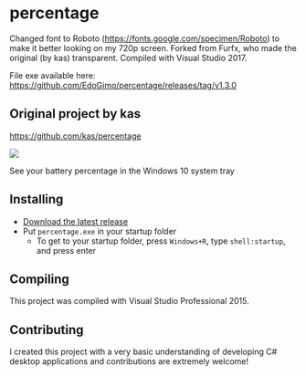 # percentage

Changed font to Roboto (https://fonts.google.com/specimen/Roboto) to make it better looking on my 720p screen.
Forked from Furfx, who made the original (by kas) transparent.
Compiled with Visual Studio 2017.

File exe available here: https://github.com/EdoGimo/percentage/releases/tag/v1.3.0


## Original project by kas
https://github.com/kas/percentage

![](https://raw.githubusercontent.com/kas/percentage/master/percentage.png)

See your battery percentage in the Windows 10 system tray

## Installing

* [Download the latest release](https://github.com/kas/percentage/releases)
* Put `percentage.exe` in your startup folder
  * To get to your startup folder, press `Windows+R`, type `shell:startup`, and press enter

## Compiling

This project was compiled with Visual Studio Professional 2015.

## Contributing

I created this project with a very basic understanding of developing C# desktop applications and contributions are extremely welcome!
